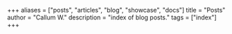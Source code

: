 +++
aliases = ["posts", "articles", "blog", "showcase", "docs"]
title = "Posts"
author = "Callum W."
description = "index of blog posts."
tags = ["index"]
+++

